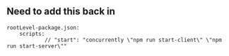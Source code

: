 ## Need to add this back in

    rootLevel-package.json:
        scripts:
                // "start": "concurrently \"npm run start-client\" \"npm run start-server\""
